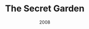 ---
layout: productions
title: The Secret Garden
date: 2008
Theatre: Theatre Jacksonville
Venue: Little Theatre
cast:
crew:
- Director: Michael Lipp
---